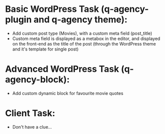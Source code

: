 # Basic WordPress Task (q-agency-plugin and q-agency theme):
- Add custom post type (Movies), with a custom meta field (post_title)
- Custom meta field is displayed as a metabox in the editor, and displayed on the front-end as the title of the post (through the WordPress theme and it's template for single post)

# Advanced WordPress Task (q-agency-block):
- Add custom dynamic block for favourite movie quotes

# Client Task:
- Don't have a clue...
